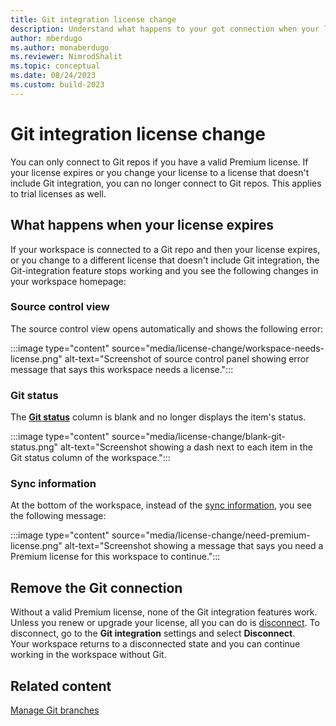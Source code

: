 ```yaml
---
title: Git integration license change
description: Understand what happens to your got connection when your license permissions change and you can't access the repo anymore.
author: mberdugo
ms.author: monaberdugo
ms.reviewer: NimrodShalit
ms.topic: conceptual 
ms.date: 08/24/2023
ms.custom: build-2023
---
```


# Git integration license change

You can only connect to Git repos if you have a valid Premium license. If your license expires or you change your license to a license that doesn't include Git integration, you can no longer connect to Git repos. This applies to trial licenses as well.

## What happens when your license expires

If your workspace is connected to a Git repo and then your license expires, or you change to a different license that doesn't include Git integration, the Git-integration feature stops working and you see the following changes in your workspace homepage:

### Source control view

The source control view opens automatically and shows the following error:

:::image type="content" source="media/license-change/workspace-needs-license.png" alt-text="Screenshot of source control panel showing error message that says this workspace needs a license.":::

### Git status

The [**Git status**](./git-integration-process.md#git-status) column is blank and no longer displays the item's status.

:::image type="content" source="media/license-change/blank-git-status.png" alt-text="Screenshot showing a dash next to each item in the Git status column of the workspace.":::

### Sync information

At the bottom of the workspace, instead of the [sync information](./git-integration-process.md#sync-information), you see the following message:

:::image type="content" source="media/license-change/need-premium-license.png" alt-text="Screenshot showing a message that says you need a Premium license for this workspace to continue.":::

## Remove the Git connection

Without a valid Premium license, none of the Git integration features work. Unless you renew or upgrade your license, all you can do is [disconnect](./git-get-started.md#disconnect-a-workspace-from-git). To disconnect, go to the **Git integration** settings and select **Disconnect**.  
Your workspace returns to a disconnected state and you can continue working in the workspace without Git.

## Related content

[Manage Git branches](./manage-branches.md)
